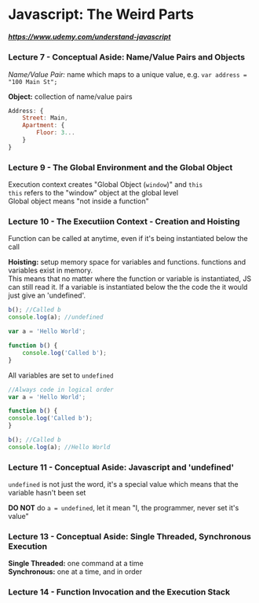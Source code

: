 # Javascript: The Weird Parts #
##### https://www.udemy.com/understand-javascript #####


### Lecture 7 - Conceptual Aside: Name/Value Pairs and Objects ###
*Name/Value Pair:* name which maps to a unique value, e.g. `var address = "100 Main St";`

**Object:** collection of name/value pairs

```javascript
Address: {
	Street: Main,
	Apartment: {
		Floor: 3...
	}
}
```


### Lecture 9 - The Global Environment and the Global Object ###
Execution context creates "Global Object (`window`)" and `this`  
`this` refers to the "window" object at the global level  
Global object means "not inside a function"


### Lecture 10 - The Executiion Context - Creation and Hoisting ###
Function can be called at anytime, even if it's being instantiated below the call

**Hoisting:** setup memory space for variables and functions. functions and variables exist in memory.  
This means that no matter where the function or variable is instantiated, JS can still read it. If a variable is instantiated below the the code the it would just give an 'undefined'.

```javascript
b(); //Called b
console.log(a); //undefined

var a = 'Hello World';

function b() {
	console.log('Called b');
}
```
All variables are set to `undefined`

```javascript
//Always code in logical order
var a = 'Hello World';

function b() {
console.log('Called b');
}

b(); //Called b
console.log(a); //Hello World
```


### Lecture 11 - Conceptual Aside: Javascript and 'undefined' ###
`undefined` is not just the word, it's a special value which means that the variable hasn't been set

**DO NOT** do `a = undefined`, let it mean "I, the programmer, never set it's value"


### Lecture 13 - Conceptual Aside: Single Threaded, Synchronous Execution ###
**Single Threaded:** one command at a time  
**Synchronous:** one at a time, and in order


### Lecture 14 - Function Invocation and the Execution Stack ###

